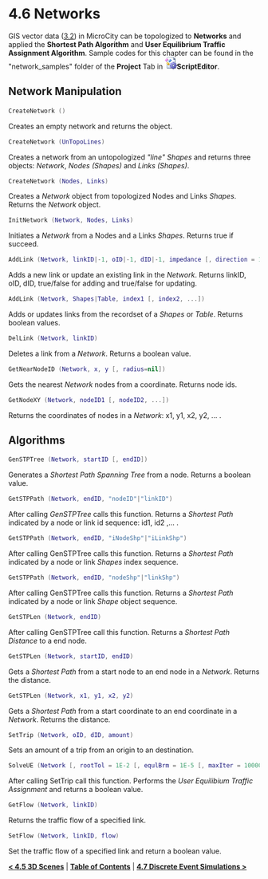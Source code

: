 # 4.6 Networks
GIS vector data ([3.2](3.2_vector_shapes)) in MicroCity can be topologized to **Networks** and applied the **Shortest Path Algorithm** and **User Equilibrium Traffic Assignment Algorithm**. Sample codes for this chapter can be found in the "network_samples" folder of the **Project** Tab in ![icon](imgs/icon_script_editor.png)**ScriptEditor**.
## Network Manipulation
```lua
CreateNetwork ()
```
Creates an empty network and returns the object.
```lua
CreateNetwork (UnTopoLines)
```
Creates a network from an untopologized *"line" Shapes* and returns three objects: *Network*, *Nodes (Shapes)* and *Links (Shapes)*.
```lua
CreateNetwork (Nodes, Links)
```
Creates a *Network* object from topologized Nodes and Links *Shapes*. Returns the *Network* object.
```lua
InitNetwork (Network, Nodes, Links)
```
Initiates a *Network* from a Nodes and a Links *Shapes*. Returns true if succeed.
```lua
AddLink (Network, linkID|-1, oID|-1, dID|-1, impedance [, direction = 1 [, capacity = 1E+38]])
```
Adds a new link or update an existing link in the *Network*. Returns linkID, oID, dID, true/false for adding and true/false for updating.
```lua
AddLink (Network, Shapes|Table, index1 [, index2, ...])
```
Adds or updates links from the recordset of a *Shapes* or *Table*. Returns boolean values.
```lua
DelLink (Network, linkID)
```
Deletes a link from a *Network*. Returns a boolean value. 
```lua
GetNearNodeID (Network, x, y [, radius=nil])
```
Gets the nearest *Network* nodes from a coordinate. Returns node ids. 
```lua
GetNodeXY (Network, nodeID1 [, nodeID2, ...])
```
Returns the coordinates of nodes in a *Network*: x1, y1, x2, y2, ... .
## Algorithms
```lua
GenSTPTree (Network, startID [, endID])
```
Generates a *Shortest Path Spanning Tree* from a node. Returns a boolean value.
```lua
GetSTPPath (Network, endID, "nodeID"|"linkID")
```
After calling *GenSTPTree* calls this function. Returns a *Shortest Path* indicated by a node or link id sequence: id1, id2 ,... . 
```lua
GetSTPPath (Network, endID, "iNodeShp"|"iLinkShp")
```
After calling GenSTPTree calls this function. Returns a *Shortest Path* indicated by a node or link *Shapes* index sequence.
```lua
GetSTPPath (Network, endID, "nodeShp"|"linkShp")
```
After calling GenSTPTree calls this function. Returns a *Shortest Path* indicated by a node or link *Shape* object sequence.
```lua
GetSTPLen (Network, endID)
```
After calling GenSTPTree call this function. Returns a *Shortest Path Distance* to a end node.
```lua
GetSTPLen (Network, startID, endID)
```
Gets a *Shortest Path* from a start node to an end node in a *Network*. Returns the distance.
```lua
GetSTPLen (Network, x1, y1, x2, y2)
```
Gets a *Shortest Path* from a start coordinate to an end coordinate in a *Network*. Returns the distance.
```lua
SetTrip (Network, oID, dID, amount)
```
Sets an amount of a trip from an origin to an destination.
```lua
SolveUE (Network [, rootTol = 1E-2 [, equlBrm = 1E-5 [, maxIter = 10000]]])
```
After calling SetTrip call this function. Performs the *User Equilibium Traffic Assignment* and returns a boolean value.
```lua
GetFlow (Network, linkID)
```
Returns the traffic flow of a specified link.
```lua
SetFlow (Network, linkID, flow)
```
Set the traffic flow of a specified link and return a boolean value.

[**< 4.5 3D Scenes**](4.5_3d_scenes.md) | [**Table of Contents**](.) | [**4.7 Discrete Event Simulations >**](4.7_des_simulations.md)
